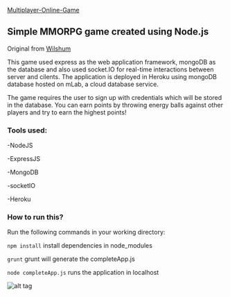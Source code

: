 

[Multiplayer-Online-Game](https://mmorpg-ps-12345.herokuapp.com/)

## Simple MMORPG game created using Node.js

Original from [Wilshum](https://github.com/wilshum/Multiplayer-Online-Game)

This game used express as the web application framework, mongoDB as the database and also used socket.IO for real-time interactions between server and cilents. The application is deployed in Heroku using mongoDB database hosted on mLab, a cloud database service.

The game requires the user to sign up with credentials which will be stored in the database. You can earn points by throwing energy balls against other players and try to earn the highest points!

### Tools used:

-NodeJS

-ExpressJS

-MongoDB

-socketIO

-Heroku

### How to run this?

Run the following commands in your working directory:

``` npm install ``` install dependencies in node_modules

``` grunt ``` grunt will generate the completeApp.js

``` node completeApp.js ``` runs the application in localhost

![alt tag](https://user-images.githubusercontent.com/11578999/39667207-849d5200-5065-11e8-98b8-d67c2dddfb8c.png)
